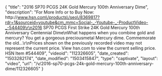 {
    "title": "2016 SP70 PCGS 24K Gold Mercury 100th Anniversary Dime",
    "description": "For More Info or to Buy Now: http:\/\/www.hsn.com\/products\/seo\/8369817?rdr=1&sourceid=youtube&cm_mmc=Social-_-Youtube-_-ProductVideo-_-544409\r\n2016 SP70 PCGS First Strike 24K Gold Mercury 100th Anniversary Centennial Dime\nWhat happens when you combine gold and mercury? You get a gorgeous preciousmetal Mercury dime. Commemorate the old...\r\nPrices shown on the previously recorded video may not represent the current price.  View hsn.com to view the current selling price. HSN Item #544409",
    "videoid": "112326605",
    "date_created": "1503282174",
    "date_modified": "1503415847",
    "type": "captivate",
    "layout": "video",
    "url": "\/v\/2016-sp70-pcgs-24k-gold-mercury-100th-anniversary-dime\/112326605"
}